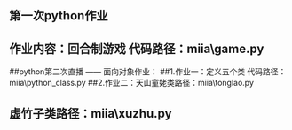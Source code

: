 ## 第一次python作业
## 作业内容：回合制游戏  代码路径：miia\game.py
##python第二次直播 —— 面向对象作业：
##1.作业一：定义五个类  代码路径：miia\python_class.py
##2.作业二：天山童姥类路径：miia\tonglao.py
##         虚竹子类路径：miia\xuzhu.py
